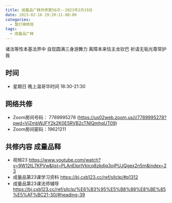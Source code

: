 ```yaml
---
title: 成量品广释共修第56次--2023年2月19日
date: 2023-02-16 19:20:11-08:00
categories:
  - 慧灯禅修班
tags:
  - 成量品广释
---
```



诸法等性本基法界中 自现圆满三身游舞力 离障本来怙主龙钦巴 祈请无垢光尊常护我

## 时间

* 星期日 晚上温哥华时间 18:30-21:30

## 网络共修

* Zoom房间号码： 7789995278 (https://us02web.zoom.us/j/7789995278?pwd=VjZmbWJFY2k2K0E5RVB2cTNIQmhqUT09)
* Zoom房间密码：19621211

## 共修内容 成量品释

* 视频23 https://www.youtube.com/watch?v=9W12tL7KPVw&list=PLAnEIprIVklcq8zkdjq3ojPUJQgex2n5m&index=23
* 成量品第23课学习资料 https://bj.cxb123.cc/ref/sllclp/#p1312
* 成量品第23课法师辅导 https://bj.cxb123.cc/ref/sllclp/%E6%B3%95%E5%B8%88%E8%BE%85%E5%AF%BC21-30/#heading-39
